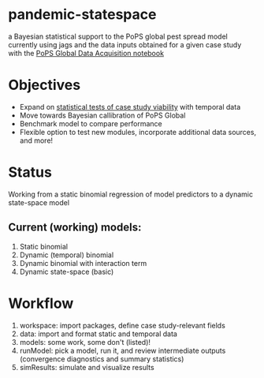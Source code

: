 # pandemic-statespace
a Bayesian statistical support to the PoPS global pest spread model
currently using jags and the data inputs obtained for a given case study with the [PoPS Global Data Acquisition notebook](https://github.com/ncsu-landscape-dynamics/PoPS-Global/blob/master/notebooks/1_data_acquisition_format.ipynb)

# Objectives
- Expand on [statistical tests of case study viability](https://github.com/arielsaffer/PoPS-Global-Ag-CaseStudy/blob/master/exploration/StatisticalModel.ipynb) with temporal data
- Move towards Bayesian callibration of PoPS Global
- Benchmark model to compare performance
- Flexible option to test new modules, incorporate additional data sources, and more!

# Status
Working from a static binomial regression of model predictors to a dynamic state-space model

## Current (working) models:
1. Static binomial
2. Dynamic (temporal) binomial
3. Dynamic binomial with interaction term
4. Dynamic state-space (basic)  

# Workflow
1. workspace: import packages, define case study-relevant fields
2. data: import and format static and temporal data
3. models: some work, some don't (listed)! 
4. runModel: pick a model, run it, and review intermediate outputs (convergence diagnostics and summary statistics)
5. simResults: simulate and visualize results

